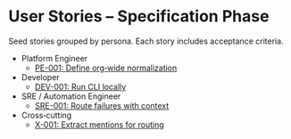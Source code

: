 # User Stories – Specification Phase

Seed stories grouped by persona. Each story includes acceptance criteria.

- Platform Engineer
  - [PE-001: Define org‑wide normalization](./pe-001-normalization-policy.md)
- Developer
  - [DEV-001: Run CLI locally](./dev-001-cli-local.md)
- SRE / Automation Engineer
  - [SRE-001: Route failures with context](./sre-001-route-failures.md)
- Cross‑cutting
  - [X-001: Extract mentions for routing](./x-001-mentions-routing.md)
